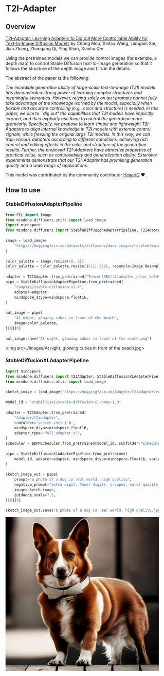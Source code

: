 # T2I-Adapter

## Overview

[T2I-Adapter: Learning Adapters to Dig out More Controllable Ability for Text-to-Image Diffusion Models](https://arxiv.org/abs/2302.08453) by Chong Mou, Xintao Wang, Liangbin Xie, Jian Zhang, Zhongang Qi, Ying Shan, Xiaohu Qie.

Using the pretrained models we can provide control images (for example, a depth map) to control Stable Diffusion text-to-image generation so that it follows the structure of the depth image and fills in the details.

The abstract of the paper is the following:

*The incredible generative ability of large-scale text-to-image (T2I) models has demonstrated strong power of learning complex structures and meaningful semantics. However, relying solely on text prompts cannot fully take advantage of the knowledge learned by the model, especially when flexible and accurate controlling (e.g., color and structure) is needed. In this paper, we aim to ``dig out" the capabilities that T2I models have implicitly learned, and then explicitly use them to control the generation more granularly. Specifically, we propose to learn simple and lightweight T2I-Adapters to align internal knowledge in T2I models with external control signals, while freezing the original large T2I models. In this way, we can train various adapters according to different conditions, achieving rich control and editing effects in the color and structure of the generation results. Further, the proposed T2I-Adapters have attractive properties of practical value, such as composability and generalization ability. Extensive experiments demonstrate that our T2I-Adapter has promising generation quality and a wide range of applications.*

This model was contributed by the community contributor [HimariO](https://github.com/HimariO) ❤️ .

## How to use

### StableDiffusionAdapterPipeline

```python
from PIL import Image
from mindone.diffusers.utils import load_image
import mindspore
from mindone.diffusers import StableDiffusionAdapterPipeline, T2IAdapter

image = load_image(
    "https://huggingface.co/datasets/diffusers/docs-images/resolve/main/t2i-adapter/color_ref.png"
)

color_palette = image.resize((8, 8))
color_palette = color_palette.resize((512, 512), resample=Image.Resampling.NEAREST)

adapter = T2IAdapter.from_pretrained("TencentARC/t2iadapter_color_sd14v1", mindspore_dtype=mindspore.float16)
pipe = StableDiffusionAdapterPipeline.from_pretrained(
    "CompVis/stable-diffusion-v1-4",
    adapter=adapter,
    mindspore_dtype=mindspore.float16,
)

out_image = pipe(
    "At night, glowing cubes in front of the beach",
    image=color_palette,
)[0][0]

out_image.save("At night, glowing cubes in front of the beach.png")
```

<img src=./images/At night, glowing cubes in front of the beach.jpg>

### StableDiffusionXLAdapterPipeline

```python
import mindspore
from mindone.diffusers import T2IAdapter, StableDiffusionXLAdapterPipeline, DDPMScheduler
from mindone.diffusers.utils import load_image

sketch_image = load_image("https://huggingface.co/Adapter/t2iadapter/resolve/main/sketch.png").convert("L")

model_id = "stabilityai/stable-diffusion-xl-base-1.0"

adapter = T2IAdapter.from_pretrained(
    "Adapter/t2iadapter",
    subfolder="sketch_sdxl_1.0",
    mindspore_dtype=mindspore.float16,
    adapter_type="full_adapter_xl",
)
scheduler = DDPMScheduler.from_pretrained(model_id, subfolder="scheduler")

pipe = StableDiffusionXLAdapterPipeline.from_pretrained(
    model_id, adapter=adapter, mindspore_dtype=mindspore.float16, variant="fp16", scheduler=scheduler
)

sketch_image_out = pipe(
    prompt="a photo of a dog in real world, high quality",
    negative_prompt="extra digit, fewer digits, cropped, worst quality, low quality",
    image=sketch_image,
    guidance_scale=7.5,
)[0][0]

sketch_image_out.save("a photo of a dog in real world, high quality.jpg")
```

<img src=./images/a-photo-of-a-dog-in-real-world-high-quality.jpg>